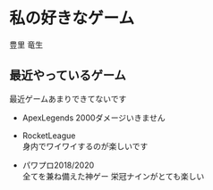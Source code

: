 # 私の好きなゲーム
豊里 竜生 


## 最近やっているゲーム
最近ゲームあまりできてないです

* ApexLegends 
	2000ダメージいきません

* RocketLeague   
	身内でワイワイするのが楽しいです

* パワプロ2018/2020   
	全てを兼ね備えた神ゲー 
	栄冠ナインがとても楽しい 

